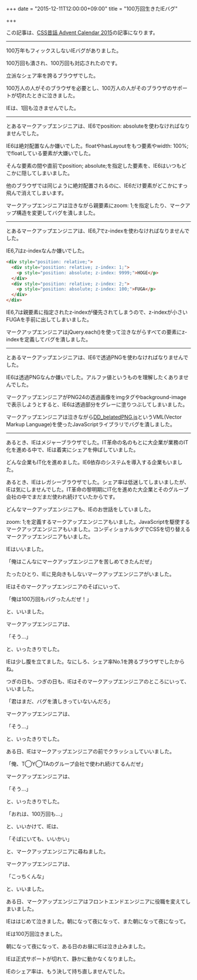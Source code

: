 +++
date = "2015-12-11T12:00:00+09:00"
title = "100万回生きたIEバグ"

+++

この記事は、[CSS昔話 Advent Calendar 2015](http://www.adventar.org/calendars/723)の記事になります。

---

100万年もフィックスしないIEバグがありました。

100万回も潰され、100万回も対応されたのです。

立派なシェア率を誇るブラウザでした。

100万人の人がそのブラウザを必要とし、100万人の人がそのブラウザのサポートが切れたときに泣きました。

IEは、1回も泣きませんでした。

---

とあるマークアップエンジニアは、IE6でposition: absoluteを使わなければなりませんでした。

IE6は絶対配置なんか嫌いでした。floatやhasLayoutをもつ要素やwidth: 100%;でfloatしている要素が大嫌いでした。

そんな要素の間や直前でposition; absolute;を指定した要素を、IE6はいつもどこかに隠してしまいました。

他のブラウザでは同じように絶対配置されるのに、IE6だけ要素がどこかにすっ飛んで消えてしまいます。

マークアップエンジニアは泣きながら親要素にzoom: 1;を指定したり、マークアップ構造を変更してバグを潰しました。

---

とあるマークアップエンジニアは、IE6,7でz-indexを使わなければなりませんでした。

IE6,7はz-indexなんか嫌いでした。

```html
<div style="position: relative;">
  <div style="position: relative; z-index: 1;">
    <p style="position: absolute; z-index: 9999;">HOGE</p>
  </div>
  <div style="position: relative; z-index: 2;">
    <p style="position: absolute; z-index: 100;">FUGA</p>
  </div>  
</div>
```

IE6,7は親要素に指定されたz-indexが優先されてしまうので、z-indexが小さいFUGAを手前に出してしまいました。

マークアップエンジニアはjQuery.each()を使って泣きながらすべての要素にz-indexを定義してバグを潰しました。

---

とあるマークアップエンジニアは、IE6で透過PNGを使わなければなりませんでした。

IE6は透過PNGなんか嫌いでした。アルファ値というものを理解したくありませんでした。

マークアップエンジニアがPNG24の透過画像をimgタグやbackground-imageで表示しようとすると、IE6は透過部分をグレーに塗りつぶしてしまいました。

マークアップエンジニアは泣きながら[DD_belatedPNG.js](http://www.dillerdesign.com/experiment/DD_belatedPNG/)というVML(Vector Markup Language)を使ったJavaScriptライブラリでバグを潰しました。

---

あるとき、IEはメジャーブラウザでした。IT革命の名のもとに大企業が業務のIT化を進める中で、IEは着実にシェアを伸ばしていました。

どんな企業もIT化を進めました。IE6依存のシステムを導入する企業もいました。

あるとき、IEはレガシーブラウザでした。シェア率は低迷してしまいましたが、IEは気にしませんでした。IT革命の黎明期にIT化を進めた大企業とそのグループ会社の中でまだまだ使われ続けていたからです。

どんなマークアップエンジニアも、IEのお世話をしていました。

zoom: 1;を定義するマークアップエンジニアもいました。JavaScriptを駆使するマークアップエンジニアもいました。コンディショナルタグでCSSを切り替えるマークアップエンジニアもいました。

IEはいいました。

「俺はこんなにマークアップエンジニアを苦しめてきたんだぜ」

たったひとり、IEに見向きもしないマークアップエンジニアがいました。

IEはそのマークアップエンジニアのそばにいって、

「俺は100万回もバグったんだぜ！」

と、いいました。

マークアップエンジニアは、

「そう…」

と、いったきりでした。

IEは少し腹を立てました。なにしろ、シェア率No.1を誇るブラウザでしたからね。

つぎの日も、つぎの日も、IEはそのマークアップエンジニアのところにいって、いいました。

「君はまだ、バグを潰しきっていないんだろ」

マークアップエンジニアは、

「そう…」

と、いったきりでした。

ある日、IEはマークアップエンジニアの前でクラッシュしていいました。

「俺、T◯Y◯TAのグループ会社で使われ続けてるんだぜ」

マークアップエンジニアは、

「そう…」

と、いったきりでした。

「おれは、100万回も…」

と、いいかけて、IEは、

「そばにいても、いいかい」

と、マークアップエンジニアに尋ねました。

マークアップエンジニアは、

「こっちくんな」

と、いいました。

ある日、マークアップエンジニアはフロントエンドエンジニアに役職を変えてしまいました。

IEははじめて泣きました。朝になって夜になって、また朝になって夜になって。

IEは100万回泣きました。

朝になって夜になって、ある日のお昼にIEは泣き止みました。

IEは正式サポートが切れて、静かに動かなくなりました。

IEのシェア率は、もう決して持ち直しませんでした。
